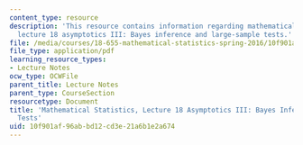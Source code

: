 ```yaml
---
content_type: resource
description: 'This resource contains information regarding mathematical statistics,
  lecture 18 asymptotics III: Bayes inference and large-sample tests.'
file: /media/courses/18-655-mathematical-statistics-spring-2016/10f901af96abbd12cd3e21a6b1e2a674_MIT18_655S16_LecNote18.pdf
file_type: application/pdf
learning_resource_types:
- Lecture Notes
ocw_type: OCWFile
parent_title: Lecture Notes
parent_type: CourseSection
resourcetype: Document
title: 'Mathematical Statistics, Lecture 18 Asymptotics III: Bayes Inference and Large-Sample
  Tests'
uid: 10f901af-96ab-bd12-cd3e-21a6b1e2a674
---
```


